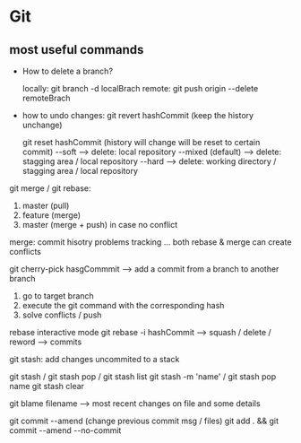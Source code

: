 # Git

## most useful commands

- How to delete a branch?

  locally:
  git branch -d localBrach
  remote:
  git push origin --delete remoteBrach

- how to undo changes:
  git revert hashCommit (keep the history unchange)

  git reset hashCommit (history will change will be reset to certain commit)
  --soft --> delete: local repository
  --mixed (default) --> delete: stagging area / local repository
  --hard --> delete: working directory / stagging area / local repository

git merge / git rebase:

1. master (pull)
2. feature (merge)
3. master (merge + push) in case no conflict

merge: commit hisotry problems tracking ...
both rebase & merge can create conflicts

git cherry-pick hasgCommmit --> add a commit from a branch to another branch

1. go to target branch
2. execute the git command with the corresponding hash
3. solve conflicts / push

rebase interactive mode
git rebase -i hashCommit --> squash / delete / reword --> commits

git stash:
add changes uncommited to a stack

git stash / git stash pop / git stash list
git stash -m 'name' / git stash pop name
git stash clear

git blame filename --> most recent changes on file and some details

git commit --amend (change previous commit msg / files)
git add . && git commit --amend --no-commit
